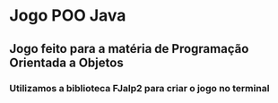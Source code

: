 # Jogo POO Java
## Jogo feito para a matéria de Programação Orientada a Objetos
### Utilizamos a biblioteca FJalp2 para criar o jogo no terminal
